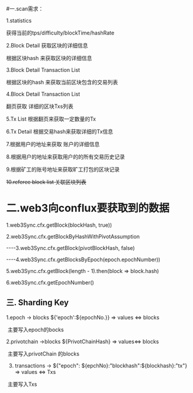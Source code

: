 #一.scan需求： 


1.statistics
    
获得当前的tps/difficulty/blockTime/hashRate

2.Block Detail 获取区块的详细信息
      
根据区块hash 来获取区块的详细信息

3.Block Detail Transaction List
       
根据区块的hash 来获取当前区块包含的交易列表

4.Block Detail Transaction List
    
翻页获取 详细的区块Txs列表

5.Tx List  根据翻页来获取一定数量的Tx 
    
6.Tx Detail 根据交易hash来获取详细的Tx信息
    
7.根据用户的地址来获取 账户的详细信息
    
8.根据用户的地址来获取用户的的所有交易历史记录
    
9.根据矿工的账号地址来获取旷工打包的区块记录
    
~~10.referee block list 关联区块列表~~



# 二.web3向conflux要获取到的数据

1.web3Sync.cfx.getBlock(blockHash, true))

2.web3Sync.cfx.getBlockByHashWithPivotAssumption

----3.web3Sync.cfx.getBlock(pivotBlockHash, false)

----4.web3Sync.cfx.getBlocksByEpoch(epoch.epochNumber))

5.web3Sync.cfx.getBlock(length - 1).then(block => block.hash)

6.web3Sync.cfx.getEpochNumber()



## 三. Sharding Key 

  1.epoch -> blocks  ${'epoch':${epochNo.}} =>  values <=>  blocks

​	主要写入epoch的bocks

  2.privotchain ->blocks  ${PrivotChainHash}  => values<=> blocks

​    主要写入privotChain 的blocks

3. transactions -> ${"epoch": ${epchNo}:"blockhash":${blockhash}:"tx"} => values <=> Txs

​    主要写入Txs

